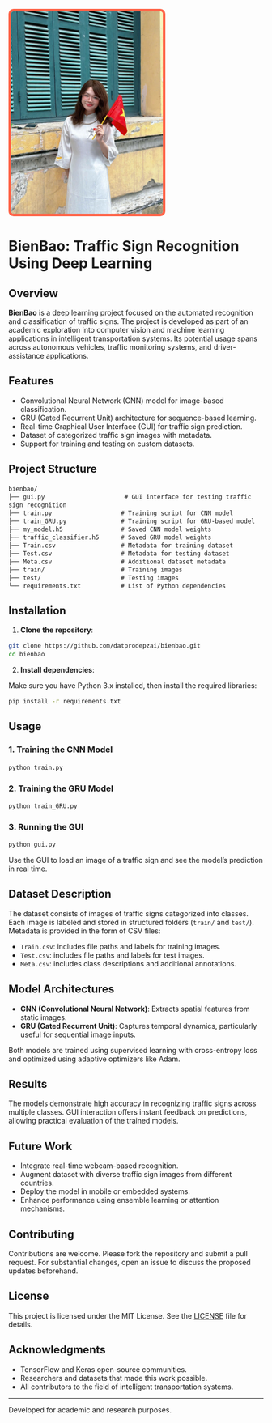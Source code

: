 <br>
 
 <img src="Background.jpg" alt="Ảnh cô ấy" style="border: 5px solid #FF6347; border-radius: 10px; width: 300px; height: auto;">

# BienBao: Traffic Sign Recognition Using Deep Learning

## Overview

**BienBao** is a deep learning project focused on the automated recognition and classification of traffic signs. The project is developed as part of an academic exploration into computer vision and machine learning applications in intelligent transportation systems. Its potential usage spans across autonomous vehicles, traffic monitoring systems, and driver-assistance applications.

## Features

- Convolutional Neural Network (CNN) model for image-based classification.
- GRU (Gated Recurrent Unit) architecture for sequence-based learning.
- Real-time Graphical User Interface (GUI) for traffic sign prediction.
- Dataset of categorized traffic sign images with metadata.
- Support for training and testing on custom datasets.

## Project Structure

```
bienbao/
├── gui.py                      # GUI interface for testing traffic sign recognition
├── train.py                   # Training script for CNN model
├── train_GRU.py               # Training script for GRU-based model
├── my_model.h5                # Saved CNN model weights
├── traffic_classifier.h5      # Saved GRU model weights
├── Train.csv                  # Metadata for training dataset
├── Test.csv                   # Metadata for testing dataset
├── Meta.csv                   # Additional dataset metadata
├── train/                     # Training images
├── test/                      # Testing images
└── requirements.txt           # List of Python dependencies
```

## Installation

1. **Clone the repository**:

```bash
git clone https://github.com/datprodepzai/bienbao.git
cd bienbao
```

2. **Install dependencies**:

Make sure you have Python 3.x installed, then install the required libraries:

```bash
pip install -r requirements.txt
```

## Usage

### 1. Training the CNN Model

```bash
python train.py
```

### 2. Training the GRU Model

```bash
python train_GRU.py
```

### 3. Running the GUI

```bash
python gui.py
```

Use the GUI to load an image of a traffic sign and see the model’s prediction in real time.

## Dataset Description

The dataset consists of images of traffic signs categorized into classes. Each image is labeled and stored in structured folders (`train/` and `test/`). Metadata is provided in the form of CSV files:

- `Train.csv`: includes file paths and labels for training images.
- `Test.csv`: includes file paths and labels for test images.
- `Meta.csv`: includes class descriptions and additional annotations.

## Model Architectures

- **CNN (Convolutional Neural Network)**: Extracts spatial features from static images.
- **GRU (Gated Recurrent Unit)**: Captures temporal dynamics, particularly useful for sequential image inputs.

Both models are trained using supervised learning with cross-entropy loss and optimized using adaptive optimizers like Adam.

## Results

The models demonstrate high accuracy in recognizing traffic signs across multiple classes. GUI interaction offers instant feedback on predictions, allowing practical evaluation of the trained models.

## Future Work

- Integrate real-time webcam-based recognition.
- Augment dataset with diverse traffic sign images from different countries.
- Deploy the model in mobile or embedded systems.
- Enhance performance using ensemble learning or attention mechanisms.

## Contributing

Contributions are welcome. Please fork the repository and submit a pull request. For substantial changes, open an issue to discuss the proposed updates beforehand.

## License

This project is licensed under the MIT License. See the [LICENSE](LICENSE) file for details.

## Acknowledgments

- TensorFlow and Keras open-source communities.
- Researchers and datasets that made this work possible.
- All contributors to the field of intelligent transportation systems.

---

Developed for academic and research purposes.
